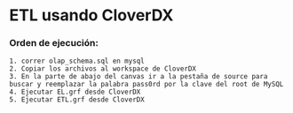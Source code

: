# ETL usando CloverDX

### Orden de ejecución:
```
1. correr olap_schema.sql en mysql
2. Copiar los archivos al workspace de CloverDX
3. En la parte de abajo del canvas ir a la pestaña de source para buscar y reemplazar la palabra pass0rd por la clave del root de MySQL
4. Ejecutar EL.grf desde CloverDX
5. Ejecutar ETL.grf desde CloverDX
```